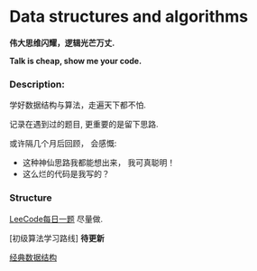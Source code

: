# Data structures and algorithms

**伟大思维闪耀，逻辑光芒万丈.**

**Talk is cheap, show me your code.**

### Description:
学好数据结构与算法，走遍天下都不怕.  

记录在遇到过的题目, 更重要的是留下思路.

或许隔几个月后回顾， 会感慨:
* 这种神仙思路我都能想出来， 我可真聪明！
* 这么烂的代码是我写的？

### Structure

[LeeCode每日一题](https://github.com/mhvvv/Data_structures-and-algorithms/tree/main/LeetCode%E6%AF%8F%E6%97%A5%E4%B8%80%E9%A2%98)   尽量做.

[初级算法学习路线]  **待更新**

[经典数据结构](https://github.com/mhvvv/Data_structures-and-algorithms/tree/main/%E7%BB%8F%E5%85%B8%E6%95%B0%E6%8D%AE%E7%BB%93%E6%9E%84)

